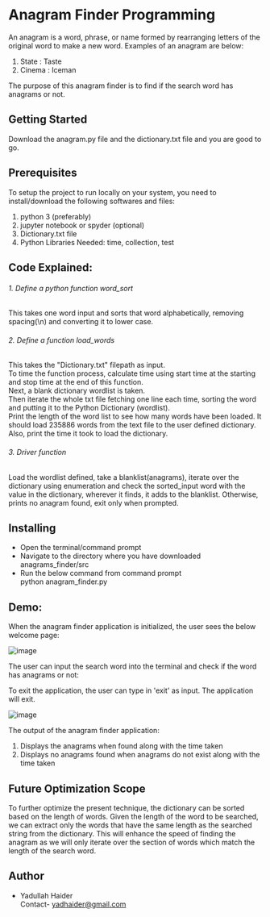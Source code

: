 # **Anagram Finder Programming**

An anagram is a word, phrase, or name formed by rearranging letters of the original word to make a new word. Examples of an anagram are below:

1. State : Taste
2. Cinema : Iceman

The purpose of this anagram finder is to find if the search word has anagrams or not.

## Getting Started

Download the anagram.py file and the dictionary.txt file and you are good to go.

## Prerequisites

To setup the project to run locally on your system, you need to install/download the following softwares and files:
1. python 3 (preferably)<br/>
2. jupyter notebook or spyder (optional)<br/>
3. Dictionary.txt file<br/>
4. Python Libraries Needed: time, collection, test <br/>

## Code Explained:
###### 1. Define a python function word_sort<br/>
This takes one word input and sorts that word alphabetically, removing spacing(\n) and converting it to lower case.<br/>

###### 2. Define a function load_words<br/>
This takes the "Dictionary.txt" filepath as input.<br/>
To time the function process, calculate time using start time at the starting and stop time at the end of this function.<br/>
Next, a blank dictionary wordlist is taken. <br/>
Then iterate the whole txt file fetching one line each time, sorting the word and putting it to the Python Dictionary (wordlist).<br/>
Print the length of the word list to see how many words have been loaded. It should load 235886 words from the text file to the user defined dictionary.<br/>
Also, print the time it took to load the dictionary.<br/>

###### 3. Driver function<br/>
Load the wordlist defined, take a blanklist(anagrams), iterate over the dictionary using enumeration and check the sorted_input word with the
value in the dictionary, wherever it finds, it adds to the blanklist. Otherwise, prints no anagram found, exit only when prompted. <br/>

## Installing

- Open the terminal/command prompt
- Navigate to the directory where you have downloaded anagrams_finder/src
- Run the below command from command prompt<br/>
    python anagram_finder.py <br/>

## Demo:

When the anagram finder application is initialized, the user sees the below welcome page: <br/>

![image](https://user-images.githubusercontent.com/66070119/92318733-3b96cd80-efd6-11ea-955c-0b705217bf6e.png) <br/>

The user can input the search word into the terminal and check if the word has anagrams or not: <br/>

To exit the application, the user can type in 'exit' as input. The application will exit.

![image](https://user-images.githubusercontent.com/66070119/92318810-2b332280-efd7-11ea-99c7-7ac39a7e4efc.png) <br/>

The output of the anagram finder application:

1. Displays the anagrams when found along with the time taken
2. Displays no anagrams found when anagrams do not exist along with the time taken

## Future Optimization Scope
To further optimize the present technique, the dictionary can be sorted based on the length of words. Given the length of the word to be searched, we can extract only the words that have the same length as the searched string from the dictionary. This will enhance the speed of finding the anagram as we will only iterate over the section of words which match the length of the search word.

## Author

- Yadullah Haider <br/>
    Contact- yadhaider@gmail.com

